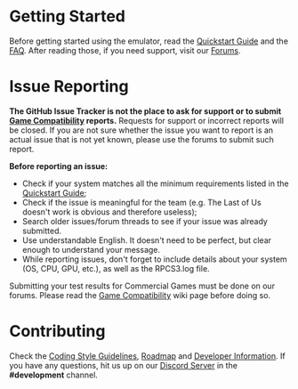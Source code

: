 # Getting Started

Before getting started using the emulator, read the [Quickstart Guide](https://rpcs3.net/quickstart) and the [FAQ](https://rpcs3.net/faq). After reading those, if you need support, visit our [Forums](https://forums.rpcs3.net). 

# Issue Reporting

**The GitHub Issue Tracker is not the place to ask for support or to submit [Game Compatibility](https://rpcs3.net/compatibility) reports.** Requests for support or incorrect reports will be closed. If you are not sure whether the issue you want to report is an actual issue that is not yet known, please use the forums to submit such report.

**Before reporting an issue:**
- Check if your system matches all the minimum requirements listed in the [Quickstart Guide](https://rpcs3.net/quickstart);
- Check if the issue is meaningful for the team (e.g. The Last of Us doesn't work is obvious and therefore useless);
- Search older issues/forum threads to see if your issue was already submitted.
- Use understandable English. It doesn't need to be perfect, but clear enough to understand your message.
- While reporting issues, don't forget to include details about your system (OS, CPU, GPU, etc.), as well as the RPCS3.log file.

Submitting your test results for Commercial Games must be done on our forums. Please read the [Game Compatibility](https://github.com/RPCS3/rpcs3/wiki/Game-Compatibility) wiki page before doing so.

# Contributing

Check the [Coding Style Guidelines](https://github.com/RPCS3/rpcs3/wiki/Coding-Style), [Roadmap](https://github.com/RPCS3/rpcs3/wiki/Roadmap) and [Developer Information](https://github.com/RPCS3/rpcs3/wiki/Developer-Information). If you have any questions, hit us up on our [Discord Server](https://discord.me/RPCS3) in the **#development** channel.

